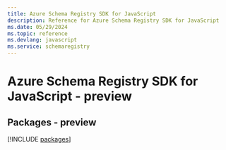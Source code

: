 ```yaml
---
title: Azure Schema Registry SDK for JavaScript
description: Reference for Azure Schema Registry SDK for JavaScript
ms.date: 05/29/2024
ms.topic: reference
ms.devlang: javascript
ms.service: schemaregistry
---
```

# Azure Schema Registry SDK for JavaScript - preview
## Packages - preview
[!INCLUDE [packages](schema-registry-index.md)]